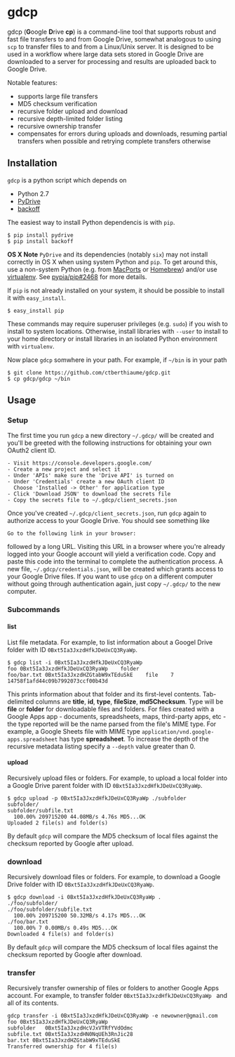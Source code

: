 # gdcp

gdcp (**G**oogle **D**rive **cp**) is a command-line tool that supports robust and fast file transfers to and from Google Drive, somewhat analogous to using `scp` to transfer files to and from a Linux/Unix server. It is designed to be used in a workflow where large data sets stored in Google Drive are downloaded to a server for processing and results are uploaded back to Google Drive.


Notable features:

* supports large file transfers
* MD5 checksum verification
* recursive folder upload and download
* recursive depth-limited folder listing
* recursive ownership transfer
* compensates for errors during uploads and downloads, resuming partial transfers when possible and retrying complete transfers otherwise

## Installation
`gdcp` is a python script which depends on

* Python 2.7
* [PyDrive](https://pypi.python.org/pypi/PyDrive)
* [backoff](https://pypi.python.org/pypi/backoff)

The easiest way to install Python dependencis is with `pip`.

```
$ pip install pydrive
$ pip install backoff
```

**OS X Note** `PyDrive` and its dependencies (notably `six`) may not install correctly in OS X when using system Python and `pip`. To get around this, use a non-system Python (e.g. from [MacPorts](https://www.macports.org/) or [Homebrew](http://brew.sh/)) and/or use [virtualenv](https://virtualenv.pypa.io/en/latest/). See [pypia/pip#2468](https://github.com/pypa/pip/issues/2468) for more details.

If `pip` is not already installed on your system, it should be possible to install it with `easy_install`.

```
$ easy_install pip
```

These commands may require superuser privileges (e.g. `sudo`) if you wish to install to system locations. Otherwise, install libraries with `--user` to install to your home directory or install libraries in an isolated Python environment with `virtualenv`.

Now place `gdcp` somwhere in your path.  For example, if `~/bin` is in your path

```
$ git clone https://github.com/ctberthiaume/gdcp.git
$ cp gdcp/gdcp ~/bin
```

## Usage

### Setup
The first time you run `gdcp` a new directory `~/.gdcp/` will be created and you'll be greeted with the following instructions for obtaining your own OAuth2 client ID.

```
- Visit https://console.developers.google.com/
- Create a new project and select it
- Under 'APIs' make sure the 'Drive API' is turned on
- Under 'Credentials' create a new OAuth client ID
  Choose 'Installed -> Other' for application type
- Click 'Download JSON' to download the secrets file
- Copy the secrets file to ~/.gdcp/client_secrets.json
```

Once you've created `~/.gdcp/client_secrets.json`, run `gdcp` again to authorize access to your Google Drive. You should see something like

```
Go to the following link in your browser:
```

followed by a long URL. Visiting this URL in a browser where you're already logged into your Google account will yield a verification code. Copy and paste this code into the terminal to complete the authentication process. A new file, `~/.gdcp/credentials.json`, will be created which grants access to your Google Drive files. If you want to use `gdcp` on a different computer without going through authentication again, just copy `~/.gdcp/` to the new computer.

### Subcommands

#### list
List file metadata. For example, to list information about a Googel Drive folder with ID `0Bxt5Ia3JxzdHfkJDeUxCQ3RyaWp`.

```
$ gdcp list -i 0Bxt5Ia3JxzdHfkJDeUxCQ3RyaWp
foo 0Bxt5Ia3JxzdHfkJDeUxCQ3RyaWp	folder
foo/bar.txt	0Bxt5Ia3JxzdHZGtabW9xTEduSkE	file	7	14758f1afd44c09b7992073ccf00b43d
```

This prints information about that folder and its first-level contents. Tab-delimited columns are **title**, **id**, **type**, **fileSize**, **md5Checksum**. Type will be **file** or **folder** for downloadable files and folders. For files created with a Google Apps app - documents, spreadsheets, maps, third-party apps, etc - the type reported will be the name parsed from the file's MIME type. For example, a Google Sheets file with MIME type `application/vnd.google-apps.spreadsheet` has type **spreadsheet**. To increase the depth of the recursive metadata listing specify a `--depth` value greater than 0.

#### upload
Recursively upload files or folders. For example, to upload a local folder into a Google Drive parent folder with ID `0Bxt5Ia3JxzdHfkJDeUxCQ3RyaWp`.

```
$ gdcp upload -p 0Bxt5Ia3JxzdHfkJDeUxCQ3RyaWp ./subfolder
subfolder/
subfolder/subfile.txt
  100.00% 209715200 44.08MB/s 4.76s MD5...OK
Uploaded 2 file(s) and folder(s)
```

By default `gdcp` will compare the MD5 checksum of local files against the checksum reported by Google after upload.

### download
Recursively download files or folders. For example, to download a Google Drive folder with ID  `0Bxt5Ia3JxzdHfkJDeUxCQ3RyaWp`.

```
$ gdcp download -i 0Bxt5Ia3JxzdHfkJDeUxCQ3RyaWp .
./foo/subfolder/
./foo/subfolder/subfile.txt
  100.00% 209715200 50.32MB/s 4.17s MD5...OK
./foo/bar.txt
  100.00% 7 0.00MB/s 0.49s MD5...OK
Downloaded 4 file(s) and folder(s)
```

By default `gdcp` will compare the MD5 checksum of local files against the checksum reported by Google after download.

### transfer
Recursively transfer ownership of files or folders to another Google Apps account. For example, to transfer folder `0Bxt5Ia3JxzdHfkJDeUxCQ3RyaWp ` and all of its contents.

```
gdcp transfer -i 0Bxt5Ia3JxzdHfkJDeUxCQ3RyaWp -e newowner@gmail.com
foo	0Bxt5Ia3JxzdHfkJDeUxCQ3RyaWp
subfolder	0Bxt5Ia3JxzdHcVJxVTRfYVdOdmc
subfile.txt	0Bxt5Ia3JxzdHN0NqUEh3RnJic28
bar.txt	0Bxt5Ia3JxzdHZGtabW9xTEduSkE
Transferred ownership for 4 file(s)
```
